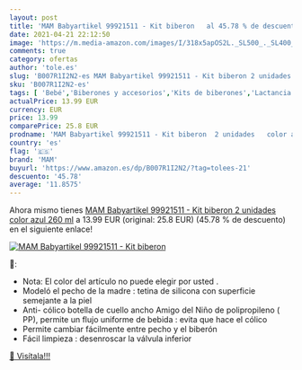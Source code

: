 ```yaml
---
layout: post
title: 'MAM Babyartikel 99921511 - Kit biberon   al 45.78 % de descuento'
date: 2021-04-21 22:12:50
image: 'https://m.media-amazon.com/images/I/318x5apOS2L._SL500_._SL400_.jpg'
comments: true
category: ofertas
author: 'tole.es'
slug: 'B007R1I2N2-es MAM Babyartikel 99921511 - Kit biberon 2 unidades color...'
sku: 'B007R1I2N2-es'
tags: [ 'Bebé','Biberones y accesorios','Kits de biberones','Lactancia y alimentación','biberon','mam', ]
actualPrice: 13.99 EUR
currency: EUR
price: 13.99
comparePrice: 25.8 EUR
prodname: 'MAM Babyartikel 99921511 - Kit biberon  2 unidades   color azul  260 ml'
country: 'es'
flag: '🇪🇸'
brand: 'MAM'
buyurl: 'https://www.amazon.es/dp/B007R1I2N2/?tag=tolees-21'
descuento: '45.78'
average: '11.8575'
---
```


Ahora mismo tienes [MAM Babyartikel 99921511 - Kit biberon  2 unidades   color azul  260 ml](https://www.amazon.es/dp/B007R1I2N2/?tag=tolees-21) a 13.99 EUR (original: 25.8 EUR) (45.78 %  de descuento) en el siguiente enlace!

[![MAM Babyartikel 99921511 - Kit biberon  ](https://m.media-amazon.com/images/I/318x5apOS2L._SL500_._SL400_.jpg)](https://www.amazon.es/dp/B007R1I2N2/?tag=tolees-21)

🔎:

- Nota: El color del artículo no puede elegir por usted .
- Modeló el pecho de la madre : tetina de silicona con superficie semejante a la piel
- Anti- cólico botella de cuello ancho Amigo del Niño de polipropileno ( PP), permite un flujo uniforme de bebida : evita que hace el cólico
- Permite cambiar fácilmente entre pecho y el biberón
- Fácil limpieza : desenroscar la válvula inferior

[🛒 Visítala!!!](https://www.amazon.es/dp/B007R1I2N2/?tag=tolees-21)
